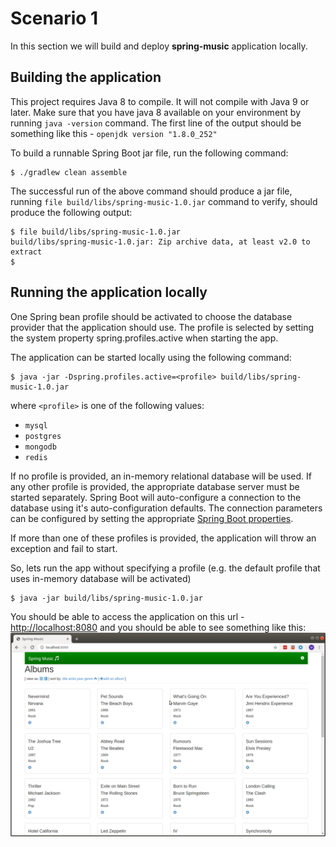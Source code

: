 # Scenario 1
In this section we will build and deploy **spring-music** application locally.

## Building the application
This project requires Java 8 to compile. It will not compile with Java 9 or later. Make sure that you have java 8 available on your environment by running `java -version` command.
The first line of the output should be something like this - `openjdk version "1.8.0_252"`

To build a runnable Spring Boot jar file, run the following command:
```
$ ./gradlew clean assemble
```
The successful run of the above command should produce a jar file, running `file build/libs/spring-music-1.0.jar` command to verify, should produce the following output:
```
$ file build/libs/spring-music-1.0.jar
build/libs/spring-music-1.0.jar: Zip archive data, at least v2.0 to extract
$
```

## Running the application locally
One Spring bean profile should be activated to choose the database provider that the application should use. The profile is selected by setting the system property spring.profiles.active when starting the app.

The application can be started locally using the following command:
```
$ java -jar -Dspring.profiles.active=<profile> build/libs/spring-music-1.0.jar
```

where `<profile>` is one of the following values:

 - `mysql`
 - `postgres`
 - `mongodb`
 - `redis`

 If no profile is provided, an in-memory relational database will be used. If any other profile is provided, the appropriate database server must be started separately. Spring Boot will auto-configure a connection to the database using it's auto-configuration defaults. The connection parameters can be configured by setting the appropriate [Spring Boot properties](http://docs.spring.io/spring-boot/docs/current/reference/html/common-application-properties.html).

 If more than one of these profiles is provided, the application will throw an exception and fail to start.

 So, lets run the app without specifying a profile (e.g. the default profile that uses in-memory database will be activated)

 ```
 $ java -jar build/libs/spring-music-1.0.jar
 ```

 You should be able to access the application on this url - [http://localhost:8080](http://localhost:8080) and you should be able to see something like this: ![spring-music-in-a-browser](spring-music-on-localhost.png)
